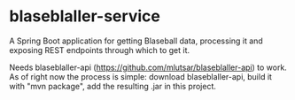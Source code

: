 # blaseblaller-service

A Spring Boot application for getting Blaseball data, processing it and exposing REST endpoints through which to get it.

Needs blaseblaller-api (https://github.com/mlutsar/blaseblaller-api) to work. As of right now the process is simple: download blaseblaller-api, build it with "mvn package", add the resulting .jar in this project.